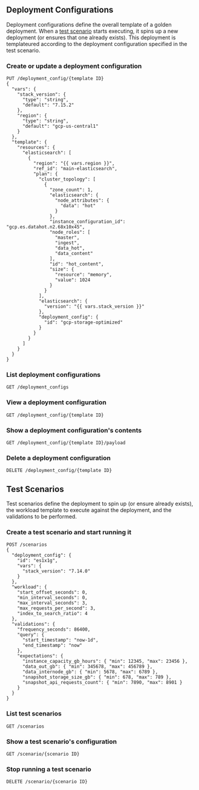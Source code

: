## Deployment Configurations

Deployment configurations define the overall template
of a golden deployment. When a [test scenario](#Test_Scenarios) starts
executing, it spins up a new deployment (or ensures that one already exists).
This deployment is templateured according to the deployment configuration specified
in the test scenario.

### Create or update a deployment configuration
```
PUT /deployment_config/{template ID}
{
  "vars": {
    "stack_version": {
      "type": "string",
      "default": "7.15.2"
    },
    "region": {
      "type": "string",
      "default": "gcp-us-central1"
    }
  },
  "template": {
    "resources": {
      "elasticsearch": [
        {
          "region": "{{ vars.region }}",
          "ref_id": "main-elasticsearch",
          "plan": {
            "cluster_topology": [
              {
                "zone_count": 1,
                "elasticsearch": {
                  "node_attributes": {
                    "data": "hot"
                  }
                },
                "instance_configuration_id": "gcp.es.datahot.n2.68x10x45",
                "node_roles": [
                  "master",
                  "ingest",
                  "data_hot",
                  "data_content"
                ],
                "id": "hot_content",
                "size": {
                  "resource": "memory",
                  "value": 1024
                }
              }
            ],
            "elasticsearch": {
              "version": "{{ vars.stack_version }}"
            },
            "deployment_config": {
              "id": "gcp-storage-optimized"
            }
          }
        }
      ]
    }
  }
}
```

### List deployment configurations
```
GET /deployment_configs
```

### View a deployment configuration
```
GET /deployment_config/{template ID}
```

### Show a deployment configuration's contents
```
GET /deployment_config/{template ID}/payload
```

### Delete a deployment configuration
```
DELETE /deployment_config/{template ID}
```

## Test Scenarios

Test scenarios define the deployment to spin up (or ensure already exists),
the workload template to execute against the deployment, and the validations to be performed.

### Create a test scenario and start running it
```
POST /scenarios
{
  "deployment_config": {
    "id": "es1x1g",
    "vars": {
      "stack_version": "7.14.0"
    }
  },
  "workload": {
    "start_offset_seconds": 0,
    "min_interval_seconds": 0,
    "max_interval_seconds": 3,
    "max_requests_per_second": 3,
    "index_to_search_ratio": 4
  },
  "validations": {
    "frequency_seconds": 86400,
    "query": {
      "start_timestamp": "now-1d",
      "end_timestamp": "now"
    },
    "expectations": {
      "instance_capacity_gb_hours": { "min": 12345, "max": 23456 },
      "data_out_gb": { "min": 345678, "max": 456789 },
      "data_internode_gb": { "min": 5678, "max": 6789 },
      "snapshot_storage_size_gb": { "min": 678, "max": 789 },
      "snapshot_api_requests_count": { "min": 7890, "max": 8901 }
    } 
  }
}
```

### List test scenarios
```
GET /scenarios
```

### Show a test scenario's configuration
```
GET /scenario/{scenario ID}
```

### Stop running a test scenario
```
DELETE /scenario/{scenario ID} 
```

